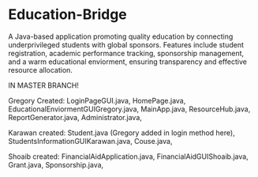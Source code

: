 # Education-Bridge
A Java-based application promoting quality education by connecting underprivileged students with global sponsors. Features include student registration, academic performance tracking, sponsorship management, and a warm educational enviorment, ensuring transparency and effective resource allocation.

IN MASTER BRANCH!

Gregory Created:
LoginPageGUI.java,
HomePage.java,
EducationalEnviormentGUIGregory.java,
MainApp.java,
ResourceHub.java,
ReportGenerator.java,
Administrator.java,

Karawan created:
Student.java (Gregory added in login method here),
StudentsInformationGUIKarawan.java,
Couse.java,

Shoaib created:
FinancialAidApplication.java,
FinancialAidGUIShoaib.java,
Grant.java,
Sponsorship.java,

